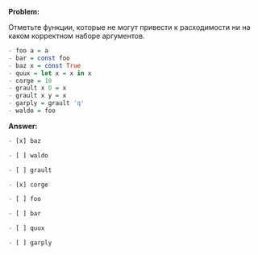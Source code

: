 **Problem:**

Отметьте функции, которые не могут привести к расходимости ни на каком корректном наборе аргументов.

```haskell
- foo a = a
- bar = const foo
- baz x = const True
- quux = let x = x in x
- corge = 10
- grault x 0 = x
- grault x y = x
- garply = grault 'q'
- waldo = foo
```

**Answer:**

```haskell
- [x] baz

- [ ] waldo

- [ ] grault

- [x] corge

- [ ] foo

- [ ] bar

- [ ] quux

- [ ] garply
```
